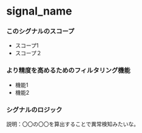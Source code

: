 # signal_name
### このシグナルのスコープ
- スコープ1
- スコープ２

### より精度を高めるためのフィルタリング機能
- 機能1
- 機能2

### シグナルのロジック
説明：〇〇の〇〇を算出することで異常検知みたいな。
```mermaid

```
